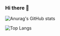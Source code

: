 ### Hi there 👋

![Anurag's GitHub stats](https://github-readme-stats.vercel.app/api?username=pyominmin&show_icons=true&theme=rose)

![Top Langs](https://github-readme-stats.vercel.app/api/top-langs/?username=pyominmin&layout=compact&theme=dracula)
